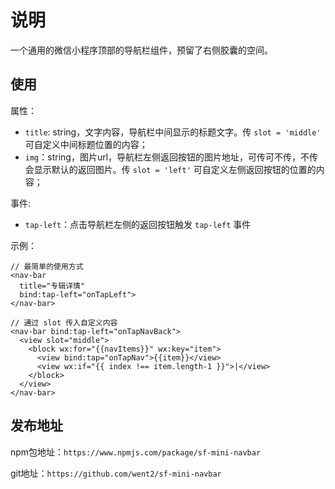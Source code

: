 # 说明

一个通用的微信小程序顶部的导航栏组件，预留了右侧胶囊的空间。

## 使用

属性：
- `title`: string，文字内容，导航栏中间显示的标题文字。传 `slot = 'middle'` 可自定义中间标题位置的内容；
- `img`：string，图片url，导航栏左侧返回按钮的图片地址，可传可不传，不传会显示默认的返回图片。传 `slot = 'left'` 可自定义左侧返回按钮的位置的内容；

事件:
- `tap-left`：点击导航栏左侧的返回按钮触发 `tap-left` 事件

示例：

```
// 最简单的使用方式
<nav-bar
  title="专辑详情"
  bind:tap-left="onTapLeft">
</nav-bar>

// 通过 slot 传入自定义内容
<nav-bar bind:tap-left="onTapNavBack">
  <view slot="middle">
    <block wx:for="{{navItems}}" wx:key="item">
      <view bind:tap="onTapNav">{{item}}</view>
      <view wx:if="{{ index !== item.length-1 }}">|</view>
    </block>
  </view>
</nav-bar>
```

## 发布地址

npm包地址：`https://www.npmjs.com/package/sf-mini-navbar`

git地址：`https://github.com/went2/sf-mini-navbar`

